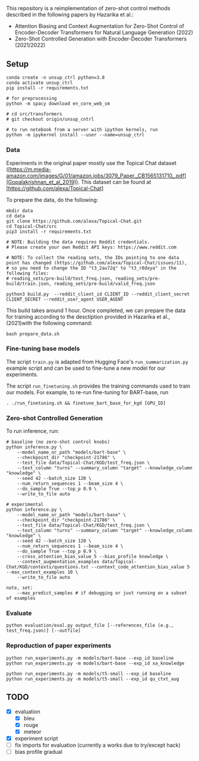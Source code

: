 
## 

This repository is a reimplementation of zero-shot control methods described in the following papers by Hazarika et al.:

- Attention Biasing and Context Augmentation for Zero-Shot Control of Encoder-Decoder Transformers for Natural Language Generation (2022)
- Zero-Shot Controlled Generation with Encoder-Decoder Transformers (2021/2022)



## Setup

```
conda create -n unsup_ctrl python=3.8
conda activate unsup_ctrl
pip install -r requirements.txt

# for preprocessing
python -m spacy download en_core_web_sm

# cd src/transformers
# git checkout origin/unsup_cntrl

# to run notebook from a server with ipython kernels, run
python -m ipykernel install --user --name=unsup_ctrl
```

### Data

Experiments in the original paper mostly use the Topical Chat dataset ([https://m.media-amazon.com/images/G/01/amazon.jobs/3079_Paper._CB1565131710_.pdf](Gopalakrishnan_et_al_2019)). This dataset can be found at [https://github.com/alexa/Topical-Chat]

To prepare the data, do the following:

```
mkdir data
cd data
git clone https://github.com/alexa/Topical-Chat.git
cd Topical-Chat/src
pip3 install -r requirements.txt

# NOTE: Building the data requires Reddit credentials. 
# Please create your own Reddit API keys: https://www.reddit.com

# NOTE: To collect the reading sets, the IDs pointing to one data point has changed (https://github.com/alexa/Topical-Chat/issues/11),
# so you need to change the ID "t3_2au72q" to "t3_r8dxya" in the following files:
# reading_sets/pre-build/test_freq.json, reading_sets/pre-build/train.json, reading_sets/pre-build/valid_freq.json

python3 build.py  --reddit_client_id CLIENT_ID --reddit_client_secret CLIENT_SECRET --reddit_user_agent USER_AGENT
```

This build takes around 1 hour. Once completed, we can prepare the data for training according to the desctiption provided in Hazarika et al., (2021)with the following command:

```
bash prepare_data.sh
```

<!-- ```
python prepare_topical_chat_dataset.py --data_dir data/Topical-Chat --split test_freq
``` -->

### Fine-tuning base models

The script `train.py` is adapted from Hugging Face's `run_summarization.py` example script and can be used to fine-tune a new model for our experiments.

The script `run_finetuning.sh` provides the training commands used to train our models. For example, to re-run fine-tuning for BART-base, run

```
. ./run_finetuning.sh && finetune_bart_base_for_kgd [GPU_ID]
```

### Zero-shot Controlled Generation

To run inference, run:

```
# baseline (no zero-shot control knobs)
python inference.py \
    --model_name_or_path "models/bart-base" \
    --checkpoint_dir "checkpoint-21786" \
    --test_file data/Topical-Chat/KGD/test_freq.json \
    --text_column "turns" --summary_column "target" --knowledge_column "knowledge" \
    --seed 42 --batch_size 120 \
    --num_return_sequences 1 --beam_size 4 \
    --do_sample True --top_p 0.9 \
    --write_to_file auto

# experimental
python inference.py \
    --model_name_or_path "models/bart-base" \
    --checkpoint_dir "checkpoint-21786" \
    --test_file data/Topical-Chat/KGD/test_freq.json \
    --text_column "turns" --summary_column "target" --knowledge_column "knowledge" \
    --seed 42 --batch_size 120 \
    --num_return_sequences 1 --beam_size 4 \
    --do_sample True --top_p 0.9 \
    --cross_attention_bias_value 5 --bias_profile knowledge \
    --context_augmentation_examples data/Topical-Chat/KGD/contexts/questions.txt --context_code_attention_bias_value 5  --max_context_examples 10 \
    --write_to_file auto

note, set:
    --max_predict_samples # if debugging or just running on a subset of examples
```

### Evaluate


```
python evaluation/eval.py output_file [--references_file (e.g., test_freq.json)] [--outfile]
```

### Reproduction of paper experiments

```
python run_experiments.py -m models/bart-base --exp_id baseline
python run_experiments.py -m models/bart-base --exp_id xa_knowledge

python run_experiments.py -m models/t5-small --exp_id baseline
python run_experiments.py -m models/t5-small --exp_id qu_ctxt_aug
```

<!-- **TODO**

```
# with MUSS simplification model (ported to HF):
python test_run.py /scratch/tkew/ctrl_tokens/resources/models/muss_en_mined_hf

``` -->

## TODO

- [x] evaluation
    -  [x] bleu
    -  [x] rouge
    -  [x] meteor
- [x] experiment script
- [ ] fix imports for evaluation (currently a works due to try/except hack)
- [ ] bias profile gradual